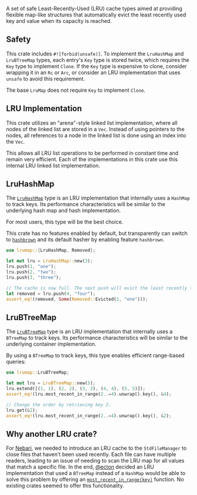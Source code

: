 A set of safe Least-Recently-Used (LRU) cache types aimed at providing flexible
map-like structures that automatically evict the least recently used key and
value when its capacity is reached.

## Safety

This crate includes `#![forbid(unsafe)]`. To implement the `LruHashMap` and
`LruBTreeMap` types, each entry's `Key` type is stored twice, which requires the
`Key` type to implement `Clone`. If the `Key` type is expensive to clone,
consider wrapping it in an `Rc` or `Arc`, or consider an LRU implementation that
uses `unsafe` to avoid this requirement.

The base `LruMap` does not require `Key` to implement `Clone`.

## LRU Implementation

This crate utilizes an "arena"-style linked list implementation, where all nodes
of the linked list are stored in a `Vec`. Instead of using pointers to the
nodes, all references to a node in the linked list is done using an index into
the `Vec`.

This allows all LRU list operations to be performed in constant time and remain
very efficient. Each of the implementations in this crate use this internal LRU
linked list implementation.

## LruHashMap

The [`LruHashMap`][lruhashmap] type is an LRU implementation that internally
uses a `HashMap` to track keys. Its performance characteristics will be similar
to the underlying hash map and hash implementation.

For most users, this type will be the best choice.

This crate has no features enabled by default, but transparently can switch to
[`hashbrown`][hashbrown] and its default hasher by enabling feature `hashbrown`.

```rust
use lrumap::{LruHashMap, Removed};

let mut lru = LruHashMap::new(3);
lru.push(1, "one");
lru.push(2, "two");
lru.push(3, "three");

// The cache is now full. The next push will evict the least recently touched entry.
let removed = lru.push(4, "four");
assert_eq!(removed, Some(Removed::Evicted(1, "one")));
```

## LruBTreeMap

The [`LruBTreeMap`][lrubtreemap] type is an LRU implementation that internally
uses a `BTreeMap` to track keys. Its performance characteristics will be similar
to the underlying container implementation.

By using a `BTreeMap` to track keys, this type enables efficient range-based
queries:

```rust
use lrumap::LruBTreeMap;

let mut lru = LruBTreeMap::new(5);
lru.extend([(1, 1), (2, 2), (3, 3), (4, 4), (5, 5)]);
assert_eq!(lru.most_recent_in_range(2..=4).unwrap().key(), &4);

// Change the order by retrieving key 2.
lru.get(&2);
assert_eq!(lru.most_recent_in_range(2..=4).unwrap().key(), &2);
```

## Why another LRU crate?

For [Nebari][nebari], we needed to introduce an LRU cache to the
`StdFileManager` to close files that haven't been used recently. Each file can
have multiple readers, leading to an issue of needing to scan the LRU map for
all values that match a specific file. In the end, [@ecton][ecton] decided an
LRU implementation that used a `BTreeMap` instead of a `HashMap` would be able
to solve this problem by offering an
[`most_recent_in_range(key)`][most-recent-in-range] function. No existing crates
seemed to offer this functionality.

[nebari]: https://github.com/khonsulabs/nebari
[ecton]: https://github.com/ecton
[most-recent-in-range]: https://khonsulabs.github.io/lrumap/main/lrumap/struct.LruBTreeMap.html#method.most_recent_in_range
[lruhashmap]: https://khonsulabs.github.io/lrumap/main/lrumap/struct.LruHashMap.html
[lrubtreemap]: https://khonsulabs.github.io/lrumap/main/lrumap/struct.LruBTreeMap.html
[hashbrown]: https://docs.rs/hashbrown/latest/hashbrown/
